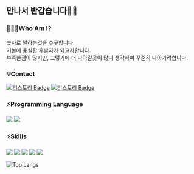 
## 만나서 반갑습니다🙇‍♂️


### 🙋🏻‍♂️Who Am I?
숫자로 말하는것을 추구합니다.   
기본에 충실한 개발자가 되고자합니다.    
부족한점이 많지만, 그렇기에 더 나아갈곳이 많다 생각하며 꾸준히 나아가려합니다.

### 💡Contact
[![티스토리 Badge](https://img.shields.io/badge/블로그-yellow?style=for-the-badge&logo=Tistory&logoColor=white)](https://coding-daily.tistory.com/)
[![티스토리 Badge](https://img.shields.io/badge/Gmail-d14836?style=for-the-badge&logo=Gmail&logoColor=white)](mailto:tjdngur22@gmail.com)

### ⚡️Programming Language
<img src="https://img.shields.io/badge/javascript-F7DF1E?style=for-the-badge&logo=javascript&logoColor=black">
<img src="https://img.shields.io/badge/Java-007396?style=for-the-badge&logo=Java&logoColor=white">  
<p>

### ⚡️Skills
 <img src="https://img.shields.io/badge/node.js-6DA55F?style=for-the-badge&logo=node.js&logoColor=white">
 <img src="https://img.shields.io/badge/express.js-%23404d59.svg?style=for-the-badge&logo=express&logoColor=%2361DAFB">
 <img src="https://img.shields.io/badge/mysql-%2300f.svg?style=for-the-badge&logo=mysql&logoColor=white">
 <img src="https://img.shields.io/badge/Sequelize-52B0E7?style=for-the-badge&logo=Sequelize&logoColor=white">
<img src="https://img.shields.io/badge/spring-6DB33F?style=for-the-badge&logo=spring&logoColor=white"> 
<p>

![Top Langs](https://github-readme-stats.vercel.app/api/top-langs/?username=WHS95&hide=python&layout=compact&theme=dark)  
<!-- ![Anurag's GitHub stats](https://github-readme-stats.vercel.app/api?username=WHS95&show_icons=true&theme=dark) -->

